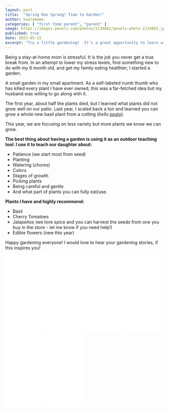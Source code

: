 ```yaml
---
layout: post
title:  "Spring Has Sprung! Time to Garden!"
author: koalamama
categories: [ "first time parent", "parent" ]
image: https://images.pexels.com/photos/1134062/pexels-photo-1134062.jpeg?auto=compress&cs=tinysrgb&w=1260&h=750&dpr=1
published: true
date: 2023-05-15
excerpt: "Try a little gardening!  It's a great opportunity to learn with your kids."
---
```


Being a stay-at-home mom is stressful. It is the job you never get a true break from. In an attempt to lower my stress levels, find something new to do with my 6 month old, and get my family eating healthier, I started a garden. 

A small garden in my small apartment. As a self-labeled numb thumb who has killed every plant I have ever owned, this was a far-fetched idea but my husband was willing to go along with it. 

The first year, about half the plants died, but I learned what plants did not grow well on our patio. Last year, I scaled back a ton and learned you can grow a whole new basil plant from a cutting (*hello <a href="{{site.baseurl}}/10-minute-pesto">pesto</a>*).

This year, we are focusing on less variety but more plants we know we can grow. 

**The best thing about having a garden is using it as an outdoor teaching tool. I use it to teach our daughter about:**
- Patience (we start most from seed) 
- Planting
- Watering (chores)
- Colors 
- Stages of growth 
- Picking plants 
- Being careful and gentle 
- And what part of plants you can fully eat/use. 

**Plants I have and highly recommend:**
- Basil 
- Cherry Tomatoes 
- Jalapeños (we love spice and you can harvest the seeds from one you buy in the store - let me know if you need help!)
- Edible flowers (new this year) 

Happy gardening everyone! I would love to hear your gardening stories, if this inspires you!



<iframe sandbox="allow-popups allow-scripts allow-modals allow-forms allow-same-origin" style="width:120px;height:240px;" marginwidth="0" marginheight="0" scrolling="no" frameborder="0" src="//ws-na.amazon-adsystem.com/widgets/q?ServiceVersion=20070822&OneJS=1&Operation=GetAdHtml&MarketPlace=US&source=ss&ref=as_ss_li_til&ad_type=product_link&tracking_id=koalaco-20&language=en_US&marketplace=amazon&region=US&placement=B0BJPR3SDM&asins=B0BJPR3SDM&linkId=f7cbcecf3bb5b9f793c4bed114aeb9ad&show_border=true&link_opens_in_new_window=true"></iframe>
<iframe sandbox="allow-popups allow-scripts allow-modals allow-forms allow-same-origin" style="width:120px;height:240px;" marginwidth="0" marginheight="0" scrolling="no" frameborder="0" src="//ws-na.amazon-adsystem.com/widgets/q?ServiceVersion=20070822&OneJS=1&Operation=GetAdHtml&MarketPlace=US&source=ss&ref=as_ss_li_til&ad_type=product_link&tracking_id=koalaco-20&language=en_US&marketplace=amazon&region=US&placement=B07LDQ1VZK&asins=B07LDQ1VZK&linkId=99e7430d9b6af1a2a0393f85946660a3&show_border=true&link_opens_in_new_window=true"></iframe>
<iframe sandbox="allow-popups allow-scripts allow-modals allow-forms allow-same-origin" style="width:120px;height:240px;" marginwidth="0" marginheight="0" scrolling="no" frameborder="0" src="//ws-na.amazon-adsystem.com/widgets/q?ServiceVersion=20070822&OneJS=1&Operation=GetAdHtml&MarketPlace=US&source=ss&ref=as_ss_li_til&ad_type=product_link&tracking_id=koalaco-20&language=en_US&marketplace=amazon&region=US&placement=B07VRJVJ9F&asins=B07VRJVJ9F&linkId=686b496a0f95a342696a3577e8315b5c&show_border=true&link_opens_in_new_window=true"></iframe>
<iframe sandbox="allow-popups allow-scripts allow-modals allow-forms allow-same-origin" style="width:120px;height:240px;" marginwidth="0" marginheight="0" scrolling="no" frameborder="0" src="//ws-na.amazon-adsystem.com/widgets/q?ServiceVersion=20070822&OneJS=1&Operation=GetAdHtml&MarketPlace=US&source=ss&ref=as_ss_li_til&ad_type=product_link&tracking_id=koalaco-20&language=en_US&marketplace=amazon&region=US&placement=B08S9DS1XG&asins=B08S9DS1XG&linkId=f03fd51ea0f08f4bcb51c50381338f7b&show_border=true&link_opens_in_new_window=true"></iframe>
<iframe sandbox="allow-popups allow-scripts allow-modals allow-forms allow-same-origin" style="width:120px;height:240px;" marginwidth="0" marginheight="0" scrolling="no" frameborder="0" src="//ws-na.amazon-adsystem.com/widgets/q?ServiceVersion=20070822&OneJS=1&Operation=GetAdHtml&MarketPlace=US&source=ss&ref=as_ss_li_til&ad_type=product_link&tracking_id=koalaco-20&language=en_US&marketplace=amazon&region=US&placement=B08RSLVTZT&asins=B08RSLVTZT&linkId=b71cc30f77e1cf7d9eed19a10604c27d&show_border=true&link_opens_in_new_window=true"></iframe>
<iframe sandbox="allow-popups allow-scripts allow-modals allow-forms allow-same-origin" style="width:120px;height:240px;" marginwidth="0" marginheight="0" scrolling="no" frameborder="0" src="//ws-na.amazon-adsystem.com/widgets/q?ServiceVersion=20070822&OneJS=1&Operation=GetAdHtml&MarketPlace=US&source=ss&ref=as_ss_li_til&ad_type=product_link&tracking_id=koalaco-20&language=en_US&marketplace=amazon&region=US&placement=B08QSNKVJ6&asins=B08QSNKVJ6&linkId=0af98ac4c3891ed852fe784fedadf15a&show_border=true&link_opens_in_new_window=true"></iframe>
